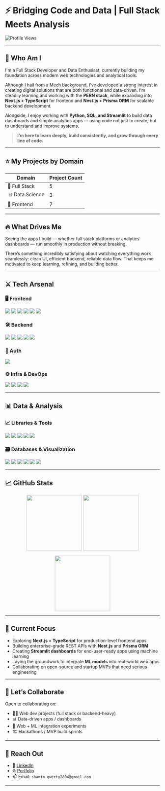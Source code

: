 # ⚡ Bridging Code and Data | Full Stack Meets Analysis

![Profile Views](https://komarev.com/ghpvc/?username=SA2804&label=Profile%20views&color=0e75b6&style=flat)

---

## 🥷 Who Am I

I'm a Full Stack Developer and Data Enthusiast, currently building my foundation across modern web technologies and analytical tools.

Although I hail from a Mech background, I’ve developed a strong interest in creating digital solutions that are both functional and data-driven. I'm steadily learning and working with the **PERN stack**, while expanding into **Next.js + TypeScript** for frontend and **Nest.js + Prisma ORM** for scalable backend development.

Alongside, I enjoy working with **Python, SQL, and Streamlit** to build data dashboards and simple analytics apps — using code not just to create, but to understand and improve systems.

> **I’m here to learn deeply, build consistently, and grow through every line of code.**


---
## ⭐ My Projects by Domain

| Domain            | Project Count |
|-------------------|---------------|
| 🔧 Full Stack     |       5      |
| 📊 Data Science   |       3      |
| 🎨 Frontend       |       7      |

---

## 🔥 What Drives Me

Seeing the apps I build — whether full stack platforms or analytics dashboards — run smoothly in production without breaking.

There’s something incredibly satisfying about watching everything work seamlessly: clean UI, efficient backend, reliable data flow. That keeps me motivated to keep learning, refining, and building better.

---

## ⚔️ Tech Arsenal

### 🖥️ Frontend  
<p align="left">
  <img src="https://img.shields.io/badge/React.js-20232A?style=for-the-badge&logo=react&logoColor=61DAFB" />
  <img src="https://img.shields.io/badge/JavaScript-F7DF1E?style=for-the-badge&logo=javascript&logoColor=000" />
  <img src="https://img.shields.io/badge/Next.js-000?style=for-the-badge&logo=next.js&logoColor=white" />
  <img src="https://img.shields.io/badge/TypeScript-007acc?style=for-the-badge&logo=typescript&logoColor=white" />
  <img src="https://img.shields.io/badge/EJS-6e9e9e?style=for-the-badge&logo=javascript&logoColor=white" />
  <img src="https://img.shields.io/badge/TailwindCSS-0f172a?style=for-the-badge&logo=tailwindcss&logoColor=38bdf8" />
</p>

### 🛠️ Backend  
<p align="left">
  <img src="https://img.shields.io/badge/Node.js-339933?style=for-the-badge&logo=node.js&logoColor=white" />
  <img src="https://img.shields.io/badge/Express.js-000000?style=for-the-badge&logo=express&logoColor=white" />
  <img src="https://img.shields.io/badge/NestJS-e0234e?style=for-the-badge&logo=nestjs&logoColor=white" />
  <img src="https://img.shields.io/badge/Prisma-2d3748?style=for-the-badge&logo=prisma&logoColor=white" />
  <img src="https://img.shields.io/badge/PostgreSQL-4169e1?style=for-the-badge&logo=postgresql&logoColor=white" />
</p>

### 🔐 Auth  
<p align="left">
  <img src="https://img.shields.io/badge/JWT-000000?style=for-the-badge&logo=JSON%20web%20tokens&logoColor=white" />
</p>

### ⚙️ Infra & DevOps  
<p align="left">
  <img src="https://img.shields.io/badge/Docker-2496ED?style=for-the-badge&logo=docker&logoColor=white" />
  <img src="https://img.shields.io/badge/Git-F05032?style=for-the-badge&logo=git&logoColor=white" />
  <img src="https://img.shields.io/badge/Postman-ff6c37?style=for-the-badge&logo=postman&logoColor=white" />
  <img src="https://img.shields.io/badge/Linux-000000?style=for-the-badge&logo=linux&logoColor=white" />
</p>

---

## 📊 Data & Analysis

### 📈 Libraries & Tools  
<p align="left">
  <img src="https://img.shields.io/badge/Python-3776AB?style=for-the-badge&logo=python&logoColor=white" />
  <img src="https://img.shields.io/badge/Pandas-150458?style=for-the-badge&logo=pandas&logoColor=white" />
  <img src="https://img.shields.io/badge/NumPy-013243?style=for-the-badge&logo=numpy&logoColor=white" />
  <img src="https://img.shields.io/badge/Matplotlib-2C5D8A?style=for-the-badge&logo=matplotlib&logoColor=white" />
  <img src="https://img.shields.io/badge/Seaborn-2C5D8A?style=for-the-badge&logo=python&logoColor=white" />
</p>

### 🗃️ Databases & Visualization  
<p align="left">
  <img src="https://img.shields.io/badge/MySQL-00758F?style=for-the-badge&logo=mysql&logoColor=white" />
  <img src="https://img.shields.io/badge/PostgreSQL-336791?style=for-the-badge&logo=postgresql&logoColor=white" />
  <img src="https://img.shields.io/badge/Streamlit-FF4B4B?style=for-the-badge&logo=streamlit&logoColor=white" />
  <img src="https://img.shields.io/badge/Excel-217346?style=for-the-badge&logo=microsoft-excel&logoColor=white" />
  <img src="https://img.shields.io/badge/Google%20Sheets-34A853?style=for-the-badge&logo=google-sheets&logoColor=white" />
  <img src="https://img.shields.io/badge/Canva-00C4CC?style=for-the-badge&logo=canva&logoColor=white" />
</p>

---

## 📈 GitHub Stats

<p align="center">
  <img src="https://github-readme-stats.vercel.app/api?username=SA2804&show_icons=true&theme=tokyonight" height="180px"/>
  <img src="https://github-readme-stats.vercel.app/api/top-langs/?username=SA2804&layout=compact&theme=tokyonight" height="180px"/>
</p>

<p align="center">
  <img src="https://streak-stats.demolab.com?user=SA2804&theme=tokyonight" height="180px"/>
</p>

---

## 🏹 Current Focus

- Exploring **Next.js + TypeScript** for production-level frontend apps
- Building enterprise-grade REST APIs with **Nest.js** and **Prisma ORM**
- Creating **Streamlit dashboards** for end-user-ready apps using machine learning 
- Laying the groundwork to integrate **ML models** into real-world web apps
- Collaborating on open-source and startup MVPs that need serious engineering

---

## 🤝 Let’s Collaborate

Open to collaborating on:
- 🧑‍💻 Web dev projects (full stack or backend-heavy)
- 📊 Data-driven apps / dashboards
- 🤖 Web + ML integration experiments
- 🏗️ Hackathons / MVP build sprints

---

## 🔗 Reach Out

- 💼 [LinkedIn](https://www.linkedin.com/in/shamim-ahamed-s-2101a5284/)
- 🌐 [Portfolio](https://shamim-ahamed-s-portfolio.netlify.app/)
- 📫 Email: `shamim.qwerty2804@gmail.com`

---
